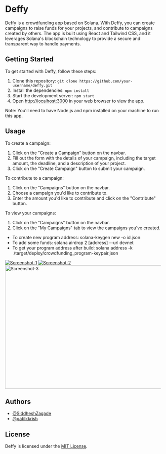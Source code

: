 # Deffy

Deffy is a crowdfunding app based on Solana. With Deffy, you can create campaigns to raise funds for your projects, and contribute to campaigns created by others. The app is built using React and Tailwind CSS, and it leverages Solana's blockchain technology to provide a secure and transparent way to handle payments.

## Getting Started

To get started with Deffy, follow these steps:

1. Clone this repository: `git clone https://github.com/your-username/deffy.git`
2. Install the dependencies: `npm install`
3. Start the development server: `npm start`
4. Open [http://localhost:3000](http://localhost:3000) in your web browser to view the app.

Note: You'll need to have Node.js and npm installed on your machine to run this app.

## Usage

To create a campaign:

1. Click on the "Create a Campaign" button on the navbar.
2. Fill out the form with the details of your campaign, including the target amount, the deadline, and a description of your project.
3. Click on the "Create Campaign" button to submit your campaign.

To contribute to a campaign:

1. Click on the "Campaigns" button on the navbar.
2. Choose a campaign you'd like to contribute to.
3. Enter the amount you'd like to contribute and click on the "Contribute" button.

To view your campaigns:

1. Click on the "Campaigns" button on the navbar.
2. Click on the "My Campaigns" tab to view the campaigns you've created.

- To create new program address: solana-keygen new -o id.json
- To add some funds: solana airdrop 2 [address] --url devnet
- To get your program address after build: solana address -k ./target/deploy/crowdfunding_program-keypair.json

<a href="https://ibb.co/SfB2qMb"><img src="https://i.ibb.co/Y0h6v1m/Screenshot-1.png" alt="Screenshot-1" border="0"></a>
<a href="https://ibb.co/LtqzvCN"><img src="https://i.ibb.co/3N8yk0R/Screenshot-2.png" alt="Screenshot-2" border="0"></a>
<a href="https://github.com/SiddheshZagade/finaldeffy/assets/69710713/c0ea312c-5e64-4a0c-8e0a-c0ee64bde364"><img src="https://github.com/SiddheshZagade/finaldeffy/assets/69710713/c0ea312c-5e64-4a0c-8e0a-c0ee64bde364" alt="Screenshot-3" border="0" width="650" height="400"></a>


## Authors
- [@SiddheshZagade](https://github.com/SiddheshZagade)
- [@patilkkrish](https://www.github.com/patilkkrish)

## License

Deffy is licensed under the [MIT License](LICENSE).
